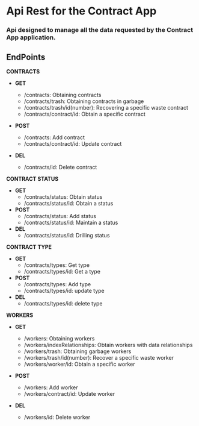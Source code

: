 # Api Rest for the Contract App

### Api designed to manage all the data requested by the Contract App application.

## EndPoints

**CONTRACTS**

-   **GET**

    -   /contracts: Obtaining contracts
    -   /contracts/trash: Obtaining contracts in garbage
    -   /contracts/trash/id(number): Recovering a specific waste contract
    -   /contracts/contract/id: Obtain a specific contract

-   **POST**
    -   /contracts: Add contract
    -   /contracts/contract/id: Update contract
-   **DEL**
    -   /contracts/id: Delete contract

**CONTRACT STATUS**

-   **GET**
    -   /contracts/status: Obtain status
    -   /contracts/status/id: Obtain a status
-   **POST**
    -   /contracts/status: Add status
    -   /contracts/status/id: Maintain a status
-   **DEL**
    -   /contracts/status/id: Drilling status

**CONTRACT TYPE**

-   **GET**
    -   /contracts/types: Get type
    -   /contracts/types/id: Get a type
-   **POST**
    -   /contracts/types: Add type
    -   /contracts/types/id: update type
-   **DEL**
    -   /contracts/types/id: delete type

**WORKERS**

-   **GET**

    -   /workers: Obtaining workers

    *   /workers/indexRelationships: Obtain workers with data relationships

    -   /workers/trash: Obtaining garbage workers
    -   /workers/trash/id(number): Recover a specific waste worker
    -   /workers/worker/id: Obtain a specific worker

-   **POST**
    -   /workers: Add worker
    -   /workers/contract/id: Update worker
-   **DEL**
    -   /workers/id: Delete worker
